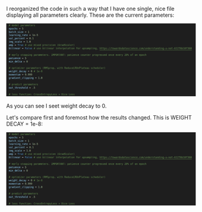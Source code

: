 I reorganized the code in such a way that I have one single, nice file displaying all parameters clearly. These are the current parameters:

![alt text](https://github.com/MarcoFurlan99/3_no_weight_decay/blob/master/images/parameters.png?raw=true)

As you can see I seet weight decay to 0.

Let's compare first and foremost how the results changed. This is WEIGHT DECAY = 1e-8:

![alt text](https://github.com/MarcoFurlan99/3_no_weight_decay/blob/master/images/parameters.png?raw=true)
